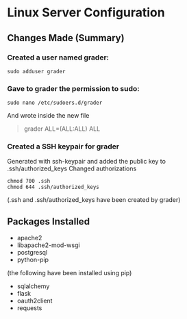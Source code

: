 # Linux Server Configuration


## Changes Made (Summary)

### Created a user named grader:
~~~ 
sudo adduser grader
~~~
### Gave to grader the permission to sudo:
~~~
sudo nano /etc/sudoers.d/grader
~~~
And wrote inside the new file
> grader ALL=(ALL:ALL) ALL

### Created a SSH keypair for grader
Generated with ssh-keypair and added the public key to .ssh/authorized_keys
Changed authorizations
~~~
chmod 700 .ssh
chmod 644 .ssh/authorized_keys
~~~
(.ssh and .ssh/authorized_keys have been created by grader)

## Packages Installed

- apache2
- libapache2-mod-wsgi
- postgresql
- python-pip

(the following have been installed using pip)

- sqlalchemy
- flask
- oauth2client
- requests
